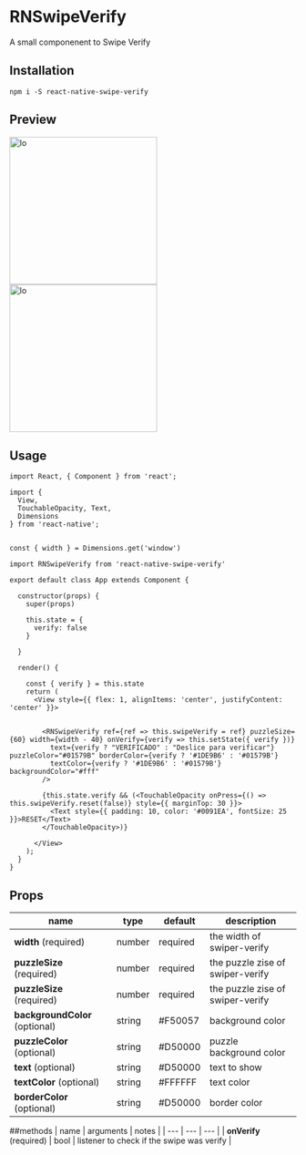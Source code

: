 RNSwipeVerify
=========

A small componenent to Swipe Verify

## Installation

  `npm i -S react-native-swipe-verify`

## Preview

<img width="259" alt="lo" src="https://user-images.githubusercontent.com/15864336/48920913-d823c600-ee69-11e8-99d0-ff0fa2bb4c82.png">
<img width="259" alt="lo" src="https://user-images.githubusercontent.com/15864336/48921011-93e4f580-ee6a-11e8-91ff-3ffc38243719.png">



## Usage


```JSX
import React, { Component } from 'react';

import {
  View,
  TouchableOpacity, Text,
  Dimensions
} from 'react-native';


const { width } = Dimensions.get('window')

import RNSwipeVerify from 'react-native-swipe-verify'

export default class App extends Component {

  constructor(props) {
    super(props)

    this.state = {
      verify: false
    }

  }

  render() {

    const { verify } = this.state
    return (
      <View style={{ flex: 1, alignItems: 'center', justifyContent: 'center' }}>


        <RNSwipeVerify ref={ref => this.swipeVerify = ref} puzzleSize={60} width={width - 40} onVerify={verify => this.setState({ verify })}
          text={verify ? "VERIFICADO" : "Deslice para verificar"} puzzleColor="#01579B" borderColor={verify ? '#1DE9B6' : '#01579B'}
          textColor={verify ? '#1DE9B6' : '#01579B'} backgroundColor="#fff"
        />

        {this.state.verify && (<TouchableOpacity onPress={() => this.swipeVerify.reset(false)} style={{ marginTop: 30 }}>
          <Text style={{ padding: 10, color: '#0091EA', fontSize: 25 }}>RESET</Text>
        </TouchableOpacity>)}

      </View>
    );
  }
}
```


## Props
| name | type | default | description |
| --- | --- | --- | --- |
| **width** (required) | number | required | the width of swiper-verify |
| **puzzleSize** (required) | number | required | the puzzle zise of swiper-verify |
| **puzzleSize** (required) | number | required | the puzzle zise of swiper-verify |
| **backgroundColor** (optional) | string | #F50057 | background color |
| **puzzleColor** (optional) | string | #D50000 | puzzle background color |
| **text** (optional) | string | #D50000 | text to show |
| **textColor** (optional) | string | #FFFFFF | text color |
| **borderColor** (optional) | string | #D50000 | border color |



##methods
| name | arguments | notes |
| --- | --- | --- |
| **onVerify** (required) | bool | listener to check if the swipe was verify |

